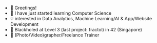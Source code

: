 - 👋 Greetings!
- 👀 I have just started learning Computer Science
- 💡 interested in Data Analytics, Machine Learning/AI & App/Website Development
- 🫥 Blackholed at Level 3 (last project: fractol) in 42 (Singapore)
- 💞️ (Photo/Video)grapher/Freelance Trainer

<!---
shfyq6119/shfyq6119 is a ✨ special ✨ repository because its `README.md` (this file) appears on your GitHub profile.
You can click the Preview link to take a look at your changes.
--->
